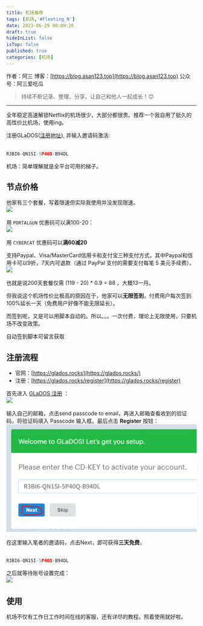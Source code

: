 ```yaml
---
title: 机场推荐
tags: [机场,'#Fleeting_N']
date: 2023-06-29 00:09:26
draft: true
hideInList: false
isTop: false
published: true
categories: [机场]
---
```


作者：阿三 
博客：[https://blog.asan123.top](https://blog.asan123.top) 
公众号：阿三爱吃瓜 

> 持续不断记录、整理、分享，让自己和他人一起成长！😊


------

全年稳定高速解锁Netflix的机场很少，大部分都很贵。推荐一个我自用了挺久的高性价比机场，使用ing。

注册GLaDOS([注册地址](https://glados.rocks/register)), 并输入邀请码激活:

```go

R3BI6-QN1SI-5P40Q-B94DL

```

机场：简单理解就是全平台可用的梯子。

## 节点价格

他家有三个套餐，写着限速但实际我使用并没发现限速。  
![](https://pawswrite.xyz/posts/33840/price.png)

用 `PORTALGUN` 优惠码可以满100-20：  
![](https://pawswrite.xyz/posts/33840/pricing.png)

用 `CYBERCAT` 优惠码可以**满60减20**

支持Paypal、Visa/MasterCard信用卡和支付宝三种支付方式，其中Paypal和信用卡可以9折，7天内可退款（通过 PayPal 支付的需要支付每笔 5 美元手续费）。  
![](https://pawswrite.xyz/posts/33840/payment.png)

也就是说200天套餐仅需 (119 - 20) \* 0.9 = 88 ，大概13一月。

但我说这个机场性价比极高的原因在于，他家可以**无限签到**，付费用户每次签到100%延长一天（免费用户好像不能无限延长）。

而签到呢，又是可以用脚本自动的。所以。。。一次付费，理论上无限使用，只要机场不改变政策。

自动签到脚本可留言获取

## 注册流程

+   官网：[https://glados.rocks](https://glados.rocks/)
+   注册：[https://glados.rocks/register](https://glados.rocks/register)

首先进入 [GLaDOS 注册](https://glados.rocks/register) ：  
![](https://pawswrite.xyz/posts/33840/register.png)

输入自己的邮箱，点击send passcode to email，再进入邮箱查看收到的验证码，将验证码填入 Passcode 输入框。最后点击 **Register** 按钮：  
![](https://raw.githubusercontent.com/cjyzwg/img/master/glados.png)

在这里输入笔者的邀请码，点击Next，即可获得**三天免费**，

```go

R3BI6-QN1SI-5P40Q-B94DL

```

之后就等待账号设置完成：  
![](https://pawswrite.xyz/posts/33840/setup.png)

## 使用

机场不仅有工作日工作时间在线的客服，还有详尽的教程。照着使用就好啦。

